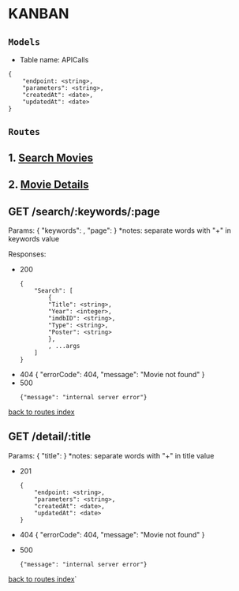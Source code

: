 # KANBAN
## ``` Models ```

- Table name: APICalls

```
{
    "endpoint: <string>,
    "parameters": <string>,
    "createdAt": <date>,
    "updatedAt": <date>
}

```

## ``` Routes ```
<a id="routes"></a>
## 1. [Search Movies](#searchMovies)
## 2. [Movie Details](#movieDetails)


## GET /search/:keywords/:page
<a id="searchMovies"></a>

Params: 
    { 
        "keywords": <string>,
        "page": <integer>
    }
    *notes: separate words with "+" in keywords value

Responses:

- 200
    ```
    {
        "Search": [
            {
            "Title": <string>,
            "Year": <integer>,
            "imdbID": <string>,
            "Type": <string>,
            "Poster": <string>
            },
            , ...args 
        ]
    }
    ```
- 404
    {
        "errorCode": 404,
        "message": "Movie not found"
    }
- 500
    ```
    {"message": "internal server error"}
    ```

[back to routes index](#routes)
## GET /detail/:title
<a id="movieDetails"></a>

Params: 
    { "title": <string> }
    *notes: separate words with "+" in title value

- 201
    ```
    {
        "endpoint: <string>,
        "parameters": <string>,
        "createdAt": <date>,
        "updatedAt": <date>
    }
    ```
- 404
    {
        "errorCode": 404,
        "message": "Movie not found"
    }

- 500
    ```
    {"message": "internal server error"}
    ```

[back to routes index](#routesß)`


